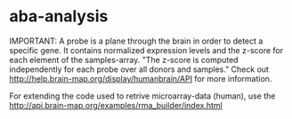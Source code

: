 # aba-analysis


IMPORTANT:
A probe is a plane through the brain in order to detect a specific gene. It contains normalized expression levels and the z-score for each element of the samples-array. "The z-score is computed independently for each probe over all donors and samples." Check out http://help.brain-map.org/display/humanbrain/API for more information.



For extending the code used to retrive microarray-data (human), use the http://api.brain-map.org/examples/rma_builder/index.html

